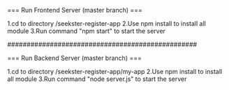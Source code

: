  === Run Frontend Server (master branch) ===
 
1.cd to directory /seekster-register-app
2.Use npm install to install all module
3.Run command "npm start" to start the server

#################################################

 === Run Backend Server (master branch) === 
 
1.cd to directory /seekster-register-app/my-app
2.Use npm install to install all module
3.Run command "node server.js" to start the server 


